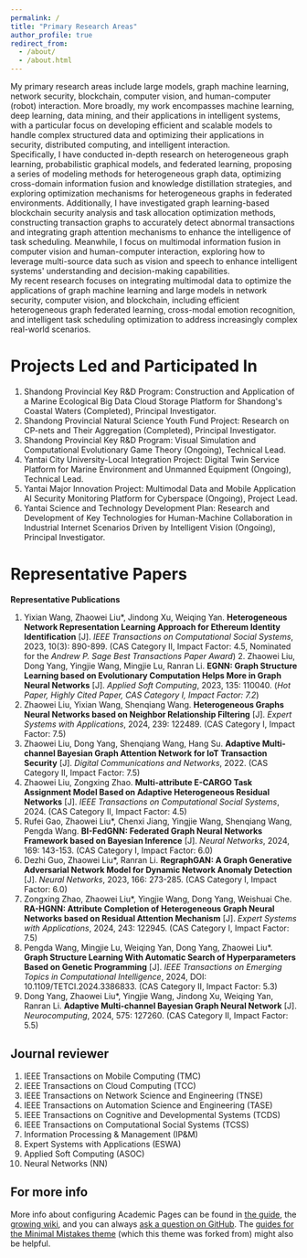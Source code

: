 ```yaml
---
permalink: /
title: "Primary Research Areas"
author_profile: true
redirect_from: 
  - /about/
  - /about.html
---
```


  My primary research areas include large models, graph machine learning, network security, blockchain, computer vision, and human-computer (robot) interaction. More broadly, my work encompasses machine learning, deep learning, data mining, and their applications in intelligent systems, with a particular focus on developing efficient and scalable models to handle complex structured data and optimizing their applications in security, distributed computing, and intelligent interaction.  
  Specifically, I have conducted in-depth research on heterogeneous graph learning, probabilistic graphical models, and federated learning, proposing a series of modeling methods for heterogeneous graph data, optimizing cross-domain information fusion and knowledge distillation strategies, and exploring optimization mechanisms for heterogeneous graphs in federated environments. Additionally, I have investigated graph learning-based blockchain security analysis and task allocation optimization methods, constructing transaction graphs to accurately detect abnormal transactions and integrating graph attention mechanisms to enhance the intelligence of task scheduling. Meanwhile, I focus on multimodal information fusion in computer vision and human-computer interaction, exploring how to leverage multi-source data such as vision and speech to enhance intelligent systems' understanding and decision-making capabilities.  
  My recent research focuses on integrating multimodal data to optimize the applications of graph machine learning and large models in network security, computer vision, and blockchain, including efficient heterogeneous graph federated learning, cross-modal emotion recognition, and intelligent task scheduling optimization to address increasingly complex real-world scenarios.

Projects Led and Participated In
======
1. Shandong Provincial Key R&D Program: Construction and Application of a Marine Ecological Big Data Cloud Storage Platform for Shandong's Coastal Waters (Completed), Principal Investigator.
2. Shandong Provincial Natural Science Youth Fund Project: Research on CP-nets and Their Aggregation (Completed), Principal Investigator.
3. Shandong Provincial Key R&D Program: Visual Simulation and Computational Evolutionary Game Theory (Ongoing), Technical Lead.
4. Yantai City University-Local Integration Project: Digital Twin Service Platform for Marine Environment and Unmanned Equipment (Ongoing), Technical Lead.
5. Yantai Major Innovation Project: Multimodal Data and Mobile Application AI Security Monitoring Platform for Cyberspace (Ongoing), Project Lead.
6. Yantai Science and Technology Development Plan: Research and Development of Key Technologies for Human-Machine Collaboration in Industrial Internet Scenarios Driven by Intelligent Vision (Ongoing), Principal Investigator.

Representative Papers
======
**Representative Publications**  

1. Yixian Wang, Zhaowei Liu*, Jindong Xu, Weiqing Yan. **Heterogeneous Network Representation Learning Approach for Ethereum Identity Identification** [J]. *IEEE Transactions on Computational Social Systems*, 2023, 10(3): 890-899. (CAS Category II, Impact Factor: 4.5, Nominated for the *Andrew P. Sage Best Transactions Paper Award*) 2. Zhaowei Liu, Dong Yang, Yingjie Wang, Mingjie Lu, Ranran Li. **EGNN: Graph Structure Learning based on Evolutionary Computation Helps More in Graph Neural Networks** [J]. *Applied Soft Computing*, 2023, 135: 110040. (*Hot Paper, Highly Cited Paper, CAS Category I, Impact Factor: 7.2*)  
3. Zhaowei Liu, Yixian Wang, Shenqiang Wang. **Heterogeneous Graphs Neural Networks based on Neighbor Relationship Filtering** [J]. *Expert Systems with Applications*, 2024, 239: 122489. (CAS Category I, Impact Factor: 7.5)  
4. Zhaowei Liu, Dong Yang, Shenqiang Wang, Hang Su. **Adaptive Multi-channel Bayesian Graph Attention Network for IoT Transaction Security** [J]. *Digital Communications and Networks*, 2022. (CAS Category II, Impact Factor: 7.5)  
5. Zhaowei Liu, Zongxing Zhao. **Multi-attribute E-CARGO Task Assignment Model Based on Adaptive Heterogeneous Residual Networks** [J]. *IEEE Transactions on Computational Social Systems*, 2024. (CAS Category II, Impact Factor: 4.5)  
6. Rufei Gao, Zhaowei Liu*, Chenxi Jiang, Yingjie Wang, Shenqiang Wang, Pengda Wang. **BI-FedGNN: Federated Graph Neural Networks Framework based on Bayesian Inference** [J]. *Neural Networks*, 2024, 169: 143-153. (CAS Category I, Impact Factor: 6.0)  
7. Dezhi Guo, Zhaowei Liu*, Ranran Li. **RegraphGAN: A Graph Generative Adversarial Network Model for Dynamic Network Anomaly Detection** [J]. *Neural Networks*, 2023, 166: 273-285. (CAS Category I, Impact Factor: 6.0)  
8. Zongxing Zhao, Zhaowei Liu*, Yingjie Wang, Dong Yang, Weishuai Che. **RA-HGNN: Attribute Completion of Heterogeneous Graph Neural Networks based on Residual Attention Mechanism** [J]. *Expert Systems with Applications*, 2024, 243: 122945. (CAS Category I, Impact Factor: 7.5)  
9. Pengda Wang, Mingjie Lu, Weiqing Yan, Dong Yang, Zhaowei Liu*. **Graph Structure Learning With Automatic Search of Hyperparameters Based on Genetic Programming** [J]. *IEEE Transactions on Emerging Topics in Computational Intelligence*, 2024, DOI: 10.1109/TETCI.2024.3386833. (CAS Category II, Impact Factor: 5.3)  
10. Dong Yang, Zhaowei Liu*, Yingjie Wang, Jindong Xu, Weiqing Yan, Ranran Li. **Adaptive Multi-channel Bayesian Graph Neural Network** [J]. *Neurocomputing*, 2024, 575: 127260. (CAS Category II, Impact Factor: 5.5)

Journal reviewer
------
1. IEEE Transactions on Mobile Computing (TMC)
2. IEEE Transactions on Cloud Computing (TCC)  
3. IEEE Transactions on Network Science and Engineering (TNSE)
4. IEEE Transactions on Automation Science and Engineering (TASE) 
5. IEEE Transactions on Cognitive and Developmental Systems (TCDS)  
6. IEEE Transactions on Computational Social Systems (TCSS)
7. Information Processing & Management (IP&M) 
8. Expert Systems with Applications (ESWA) 
9. Applied Soft Computing (ASOC) 
10. Neural Networks (NN) 


For more info
------
More info about configuring Academic Pages can be found in [the guide](https://academicpages.github.io/markdown/), the [growing wiki](https://github.com/academicpages/academicpages.github.io/wiki), and you can always [ask a question on GitHub](https://github.com/academicpages/academicpages.github.io/discussions). The [guides for the Minimal Mistakes theme](https://mmistakes.github.io/minimal-mistakes/docs/configuration/) (which this theme was forked from) might also be helpful.
